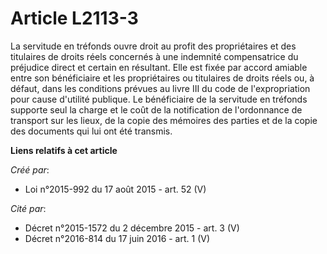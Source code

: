 # Article L2113-3

La servitude en tréfonds ouvre droit au profit des propriétaires et des titulaires de droits réels concernés à une indemnité
compensatrice du préjudice direct et certain en résultant. Elle est fixée par accord amiable entre son bénéficiaire et les
propriétaires ou titulaires de droits réels ou, à défaut, dans les conditions prévues au livre III du code de l'expropriation
pour cause d'utilité publique. Le bénéficiaire de la servitude en tréfonds supporte seul la charge et le coût de la
notification de l'ordonnance de transport sur les lieux, de la copie des mémoires des parties et de la copie des documents
qui lui ont été transmis.

**Liens relatifs à cet article**

_Créé par_:

  - Loi n°2015-992 du 17 août 2015 - art. 52 (V)

_Cité par_:

  - Décret n°2015-1572 du 2 décembre 2015 - art. 3 (V)
  - Décret n°2016-814 du 17 juin 2016 - art. 1 (V)
